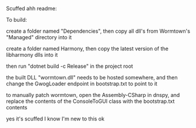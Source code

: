Scuffed ahh readme:

To build:

create a folder named "Dependencies", then copy all dll's from Wormtown's "Managed" directory into it

create a folder named Harmony, then copy the latest version of the libharmony dlls into it

then run "dotnet build -c Release" in the project root

the built DLL "wormtown.dll" needs to be hosted somewhere, and then change the GwogLoader endpoint in bootstrap.txt to point to it

to manually patch wormtown, open the Assembly-CSharp in dnspy, and replace the contents of the ConsoleToGUI class with the bootstrap.txt contents

yes it's scuffed I know I'm new to this ok